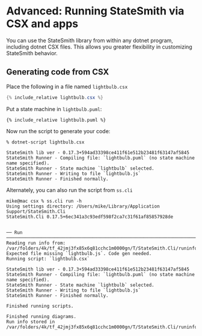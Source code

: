 # Advanced: Running StateSmith via CSX and apps

You can use the StateSmith library from within any dotnet program, including dotnet CSX files. This allows you greater flexibility in customizing StateSmith behavior.

## Generating code from CSX

Place the following in a file named `lightbulb.csx`
```c#
{% include_relative lightbulb.csx %}
```

Put a state machine in `lightbulb.puml`:
```plantuml
{% include_relative lightbulb.puml %}
```

Now run the script to generate your code:
```
% dotnet-script lightbulb.csx

StateSmith lib ver - 0.17.3+594ad33398ce411f61e512b23481f63147af5845
StateSmith Runner - Compiling file: `lightbulb.puml` (no state machine name specified).
StateSmith Runner - State machine `lightbulb` selected.
StateSmith Runner - Writing to file `lightbulb.js`
StateSmith Runner - Finished normally.
```

Alternately, you can also run the script from `ss.cli`
```
mike@mac csx % ss.cli run -h
Using settings directory: /Users/mike/Library/Application Support/StateSmith.Cli
StateSmith.Cli 0.17.5+6ec341a3c93edf598f2ca7c31f61af85857928de


── Run ─────────────────────────────────────────────────────────────────────────────────────────────────────────────────────────────────────────────────────────────────
Reading run info from: /var/folders/4k/tf_42jmj3fx85x6q81cchc1m0000gn/T/StateSmith.Cli/runinfo.2aa3a7dba341731215ffaf1695ad386d.json
Expected file missing `lightbulb.js`. Code gen needed.
Running script: `lightbulb.csx`

StateSmith lib ver - 0.17.3+594ad33398ce411f61e512b23481f63147af5845
StateSmith Runner - Compiling file: `lightbulb.puml` (no state machine name specified).
StateSmith Runner - State machine `lightbulb` selected.
StateSmith Runner - Writing to file `lightbulb.js`
StateSmith Runner - Finished normally.

Finished running scripts.

Finished running diagrams.
Run info stored in /var/folders/4k/tf_42jmj3fx85x6q81cchc1m0000gn/T/StateSmith.Cli/runinfo.2aa3a7dba341731215ffaf1695ad386d.json

```
